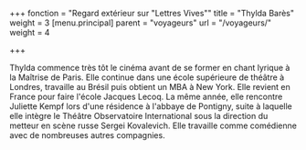 +++
fonction = "Regard extérieur sur \"Lettres Vives\""
title = "Thylda Barès"
weight = 3
[menu.principal]
parent = "voyageurs"
url = "/voyageurs/"
weight = 4

+++


Thylda commence très tôt le cinéma avant de se former en chant lyrique à la Maîtrise de Paris. Elle continue dans une école supérieure de théâtre à Londres, travaille au Brésil puis obtient un MBA à New York. Elle revient en France pour faire l'école Jacques Lecoq. La même année, elle rencontre Juliette Kempf lors d'une résidence à l'abbaye de Pontigny, suite à laquelle elle intègre le Théâtre Observatoire International sous la direction du metteur en scène russe Sergei Kovalevich. Elle travaille comme comédienne avec de nombreuses autres compagnies.